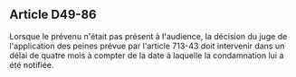 Article D49-86
----
Lorsque le prévenu n'était pas présent à l'audience, la décision du juge de
l'application des peines prévue par l'article 713-43 doit intervenir dans un
délai de quatre mois à compter de la date à laquelle la condamnation lui a été
notifiée.
